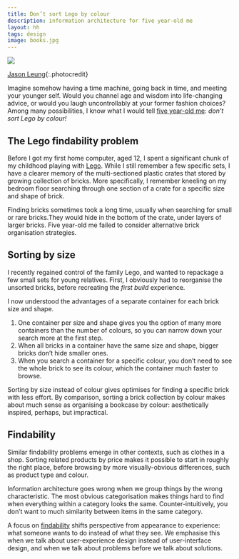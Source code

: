 ```yaml
---
title: Don’t sort Lego by colour
description: information architecture for five year-old me
layout: hh
tags: design
image: books.jpg
---
```


![](books.jpg)

[Jason Leung](https://unsplash.com/photos/D4YrzSwyIEc){:.photocredit}

Imagine somehow having a time machine, going back in time, and meeting your younger self.
Would you channel age and wisdom into life-changing advice,
or would you laugh uncontrollably at your former fashion choices?
Among many possibilities, I know what I would tell
[five year-old me](https://hilton.org.uk/picture/photo/england/peter_aged_five.jpeg):
*don’t sort Lego by colour!*

## The Lego findability problem

Before I got my first home computer, aged 12, I spent a significant chunk of my childhood playing with
[Lego](https://en.wikipedia.org/wiki/Lego).
While I still remember a few specific sets,
I have a clearer memory of the multi-sectioned plastic crates that stored by growing collection of bricks.
More specifically, I remember kneeling on my bedroom floor searching through one section of a crate for a specific size and shape of brick.

Finding bricks sometimes took a long time, usually when searching for small or rare bricks.They would hide in the bottom of the crate, under layers of larger bricks.
Five year-old me failed to consider alternative brick organisation strategies.

## Sorting by size

I recently regained control of the family Lego,
and wanted to repackage a few small sets for young relatives.
First, I obviously had to reorganise the unsorted bricks, before recreating the _first build_ experience.

I now understood the advantages of a separate container for each brick size and shape.

1. One container per size and shape gives you the option of many more containers than the number of colours, so you can narrow down your search more at the first step.
2. When all bricks in a container have the same size and shape, bigger bricks don’t hide smaller ones.
3. When you search a container for a specific colour, you don’t need to see the whole brick to see its colour, which the container much faster to browse.

Sorting by size instead of colour gives optimises for finding a specific brick with less effort.
By comparison, sorting a brick collection by colour makes about much sense as organising a bookcase by colour:
aesthetically inspired, perhaps, but impractical.

## Findability

Similar findability problems emerge in other contexts, such as clothes in a shop.
Sorting related products by price makes it possible to start in roughly the right place,
before browsing by more visually-obvious differences, such as product type and colour.

Information architecture goes wrong when we group things by the wrong characteristic.
The most obvious categorisation makes things hard to find
when everything within a category looks the same.
Counter-intuitively, you don’t want to much similarity between items in the same category.

A focus on [findability](https://en.wikipedia.org/wiki/Findability)
shifts perspective from appearance to experience:
what someone wants to do instead of what they see.
We emphasise this when we talk about user-experience design instead of user-interface design,
and when we talk about problems before we talk about solutions.
